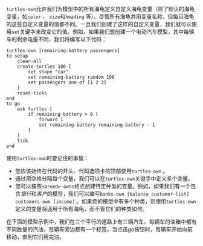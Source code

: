 `turtles-own`允许我们为模型中的所有海龟定义自定义海龟变量（除了默认的海龟变量，如`color` 、 `size`和`heading` 等）。尽管所有海龟共用变量名称，但每只海龟的这些自定义变量的值都不同。一旦我们创建了这样的自定义变量，我们就可以使用`set`关键字来改变它的值。例如，如果我们想创建一个电动汽车模型，其中每辆车的剩余电量不同，我们将编写以下代码：



```
turtles-own [remaining-battery passengers]
to setup
	clear-all
	create-turtles 100 [
		set shape "car"
		set remaining-battery random 100
		set passengers one-of [1 2 3]
	]
	reset-ticks
end
to go
	ask turtles [
		if remaining-battery > 0 [
			forward 1
			set remaining-battery remaining-battery - 1
		]
	]
	tick
end
```


使用`turtles-own`时要记住的事情：

- 您应该始终在代码的开头、代码选项卡的顶部使用`turtles-own` 。
- 通过用空格分隔每个变量，我们可以在`turtles-own`关键字中定义多个变量。
- 您可以按照`<breed>-owns`格式创建特定种类的变量。例如，如果我们有一个包含*银行*和*客户*的模型，我们可以编写`banks-own [balance customer-list] customers-own [income]` 。如果您的模型中有多个种类，则使用`turtles-own`定义的变量将适用于所有海龟，而不管它们的种类如何。


在下面的模型示例中，我们在三个平行的道路上有三辆汽车。每辆车的油箱中都有不同数量的汽油，每辆车旁边都有一个标签。当点击*go*按钮时，每辆车开始向前移动，直到它们用完油。
